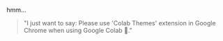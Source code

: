 hmm...

> "I just want to say: Please use 'Colab Themes' extension in Google Chrome when using Google Colab 👀."
